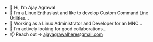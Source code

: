 - 👋 Hi, I’m Ajay Agrawal
- 👀 I’m a Linux Enthusiast and like to develop Custom Command Line Utilities...
- 🌱 Working as a Linux Administrator and Developer for an MNC...
- 💞️ I’m actively looking for good collaborations...
- 📫 Reach out -> ajayagrawalhere@gmail.com

<!---
ajayagrawalgit/ajayagrawalgit is a ✨ special ✨ repository because its `README.md` (this file) appears on your GitHub profile.
You can click the Preview link to take a look at your changes.
--->

